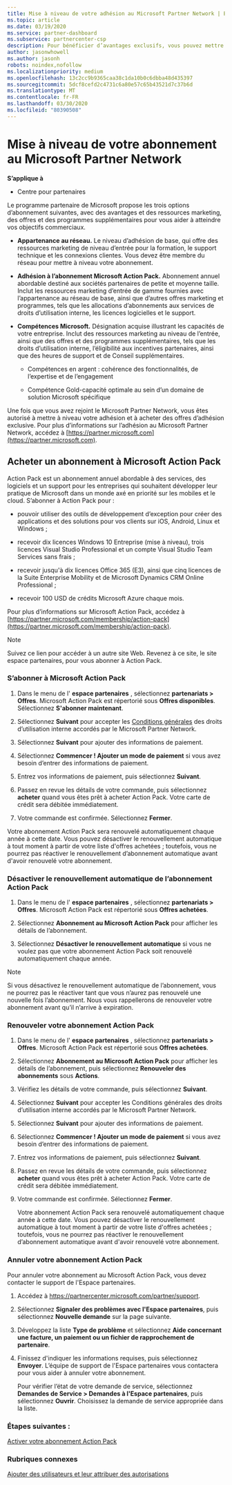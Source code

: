 ```yaml
---
title: Mise à niveau de votre adhésion au Microsoft Partner Network | Espace partenaires
ms.topic: article
ms.date: 03/19/2020
ms.service: partner-dashboard
ms.subservice: partnercenter-csp
description: Pour bénéficier d’avantages exclusifs, vous pouvez mettre à niveau votre adhésion MPN vers une appartenance à un abonnement Microsoft Action Pack ou des compétences Microsoft.
author: jasonwhowell
ms.author: jasonh
robots: noindex,nofollow
ms.localizationpriority: medium
ms.openlocfilehash: 13c2cc9b9365caa38c1da10b0c6dbba48d435397
ms.sourcegitcommit: 5dcf8cefd2c4731c6a80e57c65b43521d7c37b6d
ms.translationtype: MT
ms.contentlocale: fr-FR
ms.lasthandoff: 03/30/2020
ms.locfileid: "80390508"
---
```

# <a name="upgrade-your-microsoft-partner-network-membership"></a>Mise à niveau de votre abonnement au Microsoft Partner Network

**S’applique à**

-  Centre pour partenaires

Le programme partenaire de Microsoft propose les trois options d’abonnement suivantes, avec des avantages et des ressources marketing, des offres et des programmes supplémentaires pour vous aider à atteindre vos objectifs commerciaux.

- **Appartenance au réseau.** Le niveau d’adhésion de base, qui offre des ressources marketing de niveau d’entrée pour la formation, le support technique et les connexions clientes. Vous devez être membre du réseau pour mettre à niveau votre abonnement.

- **Adhésion à l’abonnement Microsoft Action Pack.** Abonnement annuel abordable destiné aux sociétés partenaires de petite et moyenne taille. Inclut les ressources marketing d’entrée de gamme fournies avec l’appartenance au réseau de base, ainsi que d’autres offres marketing et programmes, tels que les allocations d’abonnements aux services de droits d’utilisation interne, les licences logicielles et le support.

- **Compétences Microsoft.** Désignation acquise illustrant les capacités de votre entreprise. Inclut des ressources marketing au niveau de l’entrée, ainsi que des offres et des programmes supplémentaires, tels que les droits d’utilisation interne, l’éligibilité aux incentives partenaires, ainsi que des heures de support et de Conseil supplémentaires.

  - Compétences en argent : cohérence des fonctionnalités, de l’expertise et de l’engagement

  - Compétence Gold-capacité optimale au sein d’un domaine de solution Microsoft spécifique

Une fois que vous avez rejoint le Microsoft Partner Network, vous êtes autorisé à mettre à niveau votre adhésion et à acheter des offres d’adhésion exclusive. Pour plus d’informations sur l’adhésion au Microsoft Partner Network, accédez à [https://partner.microsoft.com](https://partner.microsoft.com).

## <a name="purchase-a-microsoft-action-pack-subscription"></a>Acheter un abonnement à Microsoft Action Pack

Action Pack est un abonnement annuel abordable à des services, des logiciels et un support pour les entreprises qui souhaitent développer leur pratique de Microsoft dans un monde axé en priorité sur les mobiles et le cloud. S’abonner à Action Pack pour :

- pouvoir utiliser des outils de développement d’exception pour créer des applications et des solutions pour vos clients sur iOS, Android, Linux et Windows ; 

- recevoir dix licences Windows 10 Entreprise (mise à niveau), trois licences Visual Studio Professional et un compte Visual Studio Team Services sans frais ; 

- recevoir jusqu'à dix licences Office 365 (E3), ainsi que cinq licences de la Suite Enterprise Mobility et de Microsoft Dynamics CRM Online Professional ;

- recevoir 100 USD de crédits Microsoft Azure chaque mois.

Pour plus d’informations sur Microsoft Action Pack, accédez à [https://partner.microsoft.com/membership/action-pack](https://partner.microsoft.com/membership/action-pack). 

> [!NOTE]  
> Suivez ce lien pour accéder à un autre site Web. Revenez à ce site, le site espace partenaires, pour vous abonner à Action Pack.


### <a name="subscribe-to-microsoft-action-pack"></a>S’abonner à Microsoft Action Pack

1. Dans le menu de l' **espace partenaires** , sélectionnez **partenariats > Offres**. Microsoft Action Pack est répertorié sous **Offres disponibles**. Sélectionnez **S'abonner maintenant**. 

2. Sélectionnez **Suivant** pour accepter les [Conditions générales](https://go.microsoft.com/fwlink/?linkid=842232) des droits d’utilisation interne accordés par le Microsoft Partner Network.  

3. Sélectionnez **Suivant** pour ajouter des informations de paiement. 

4. Sélectionnez **Commencer ! Ajouter un mode de paiement** si vous avez besoin d’entrer des informations de paiement.

5. Entrez vos informations de paiement, puis sélectionnez **Suivant**.

6. Passez en revue les détails de votre commande, puis sélectionnez **acheter** quand vous êtes prêt à acheter Action Pack. Votre carte de crédit sera débitée immédiatement.

7. Votre commande est confirmée. Sélectionnez **Fermer**.

Votre abonnement Action Pack sera renouvelé automatiquement chaque année à cette date. Vous pouvez désactiver le renouvellement automatique à tout moment à partir de votre liste d'offres achetées ; toutefois, vous ne pourrez pas réactiver le renouvellement d’abonnement automatique avant d'avoir renouvelé votre abonnement. 

### <a name="turn-off-automatic-action-pack-subscription-renewal"></a>Désactiver le renouvellement automatique de l’abonnement Action Pack

1. Dans le menu de l' **espace partenaires** , sélectionnez **partenariats > Offres**. Microsoft Action Pack est répertorié sous **Offres achetées**.

2. Sélectionnez **Abonnement au Microsoft Action Pack** pour afficher les détails de l’abonnement. 

3. Sélectionnez **Désactiver le renouvellement automatique** si vous ne voulez pas que votre abonnement Action Pack soit renouvelé automatiquement chaque année. 

> [!NOTE]  
> Si vous désactivez le renouvellement automatique de l’abonnement, vous ne pourrez pas le réactiver tant que vous n’aurez pas renouvelé une nouvelle fois l’abonnement. Nous vous rappellerons de renouveler votre abonnement avant qu’il n’arrive à expiration.


### <a name="renew-your-action-pack-subscription"></a>Renouveler votre abonnement Action Pack

1. Dans le menu de l' **espace partenaires** , sélectionnez **partenariats > Offres**. Microsoft Action Pack est répertorié sous **Offres achetées**.

2. Sélectionnez **Abonnement au Microsoft Action Pack** pour afficher les détails de l’abonnement, puis sélectionnez **Renouveler des abonnements** sous **Actions**.  

3. Vérifiez les détails de votre commande, puis sélectionnez **Suivant**.

4. Sélectionnez **Suivant** pour accepter les Conditions générales des droits d’utilisation interne accordés par le Microsoft Partner Network.  

5. Sélectionnez **Suivant** pour ajouter des informations de paiement. 

6. Sélectionnez **Commencer ! Ajouter un mode de paiement** si vous avez besoin d’entrer des informations de paiement. 

7. Entrez vos informations de paiement, puis sélectionnez **Suivant**.

8. Passez en revue les détails de votre commande, puis sélectionnez **acheter** quand vous êtes prêt à acheter Action Pack. Votre carte de crédit sera débitée immédiatement.

9. Votre commande est confirmée. Sélectionnez **Fermer**.

    Votre abonnement Action Pack sera renouvelé automatiquement chaque année à cette date. Vous pouvez désactiver le renouvellement automatique à tout moment à partir de votre liste d'offres achetées ; toutefois, vous ne pourrez pas réactiver le renouvellement d’abonnement automatique avant d'avoir renouvelé votre abonnement. 


### <a name="cancel-your-action-pack-subscription"></a>Annuler votre abonnement Action Pack

Pour annuler votre abonnement au Microsoft Action Pack, vous devez contacter le support de l'Espace partenaires.

1. Accédez à https://partnercenter.microsoft.com/partner/support.

2. Sélectionnez **Signaler des problèmes avec l'Espace partenaires**, puis sélectionnez **Nouvelle demande** sur la page suivante.

3. Développez la liste **Type de problème** et sélectionnez **Aide concernant une facture, un paiement ou un fichier de rapprochement de partenaire**. 

4. Finissez d'indiquer les informations requises, puis sélectionnez **Envoyer**. L’équipe de support de l'Espace partenaires vous contactera pour vous aider à annuler votre abonnement.

    Pour vérifier l’état de votre demande de service, sélectionnez **Demandes de Service > Demandes à l'Espace partenaires**, puis sélectionnez **Ouvrir**. Choisissez la demande de service appropriée dans la liste.  

 
### <a name="next-steps"></a>Étapes suivantes :

[Activer votre abonnement Action Pack](manage-your-partner-network-benefits.md)


### <a name="related-topics"></a>Rubriques connexes

[Ajouter des utilisateurs et leur attribuer des autorisations](create-user-accounts-and-set-permissions.md)